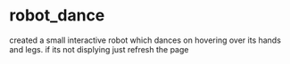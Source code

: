 # robot_dance
created a small interactive robot which dances on hovering over its hands and legs. if its not displying just refresh the page
